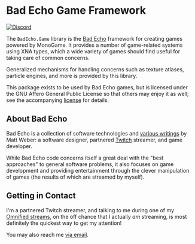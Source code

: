 ﻿# Bad Echo Game Framework
[![Discord](https://img.shields.io/discord/348353194801364992?style=flat-square&label=Discord&logo=discord&logoColor=white&color=7289DA)](https://discord.gg/omni) 

The `BadEcho.Game` library is the [Bad Echo](https://badecho.com) framework for creating games powered by MonoGame. It provides a number of game-related systems using XNA types, which a wide variety of games should find useful for taking care of common concerns.

Generalized mechanisms for handling concerns such as texture atlases, particle engines, and more is provided by this library.

This package exists to be used by Bad Echo games, but is licensed under the GNU Affero General Public License so that others may enjoy it as well; see the accompanying [license](https://github.com/BadEcho/core/blob/master/LICENSE.md) for details.

## About Bad Echo
Bad Echo is a collection of software technologies and [various writings](https://badecho.com) by Matt Weber: a software designer, partnered [Twitch](https://twitch.tv/omni) streamer, and game developer.

While Bad Echo code concerns itself a great deal with the "best approaches" to general software problems, it also focuses on game development and providing entertainment through the clever manipulation of games (the results of which are streamed by myself).

## Getting in Contact
I'm a partnered Twitch streamer, and talking to me during one of my [Omnified streams](https://twitch.tv/omni), on the off chance that I actually _am_ streaming, is most definitely the quickest way to get my attention!

You may also reach me [via email](mailto:matt@badecho.com).